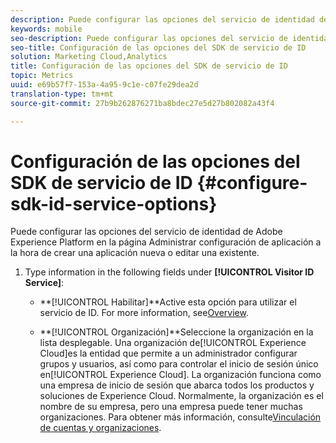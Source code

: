 ```yaml
---
description: Puede configurar las opciones del servicio de identidad de Adobe Experience Platform en la página Administrar configuración de aplicación a la hora de crear una aplicación nueva o editar una existente.
keywords: mobile
seo-description: Puede configurar las opciones del servicio de identidad de Adobe Experience Platform en la página Administrar configuración de aplicación a la hora de crear una aplicación nueva o editar una existente.
seo-title: Configuración de las opciones del SDK de servicio de ID
solution: Marketing Cloud,Analytics
title: Configuración de las opciones del SDK de servicio de ID
topic: Metrics
uuid: e69b57f7-153a-4a95-9c1e-c07fe29dea2d
translation-type: tm+mt
source-git-commit: 27b9b262876271ba8bdec27e5d27b802082a43f4

---
```



# Configuración de las opciones del SDK de servicio de ID {#configure-sdk-id-service-options}

Puede configurar las opciones del servicio de identidad de Adobe Experience Platform en la página Administrar configuración de aplicación a la hora de crear una aplicación nueva o editar una existente.

1. Type information in the following fields under **[!UICONTROL Visitor ID Service]**:

   * **[!UICONTROL Habilitar]**Active esta opción para utilizar el servicio de ID. For more information, see[Overview](https://docs.adobe.com/content/help/en/id-service/using/intro/overview.html).

   * **[!UICONTROL Organización]**Seleccione la organización en la lista desplegable. Una organización de[!UICONTROL Experience Cloud]es la entidad que permite a un administrador configurar grupos y usuarios, así como para controlar el inicio de sesión único en[!UICONTROL Experience Cloud]. La organización funciona como una empresa de inicio de sesión que abarca todos los productos y soluciones de Experience Cloud. Normalmente, la organización es el nombre de su empresa, pero una empresa puede tener muchas organizaciones. Para obtener más información, consulte[Vinculación de cuentas y organizaciones](https://docs.adobe.com/content/help/en/core-services/interface/manage-users-and-products/organizations.html).